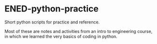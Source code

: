 # ENED-python-practice
Short python scripts for practice and reference.

Most of these are notes and activities from an intro to engineering course, 
in which we learned the very basics of coding in python.
